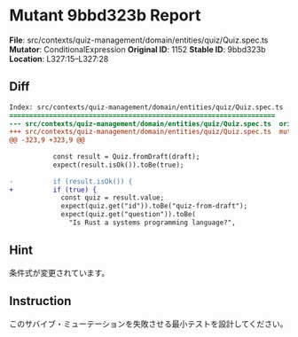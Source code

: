 # Mutant 9bbd323b Report

**File**: src/contexts/quiz-management/domain/entities/quiz/Quiz.spec.ts
**Mutator**: ConditionalExpression
**Original ID**: 1152
**Stable ID**: 9bbd323b
**Location**: L327:15–L327:28

## Diff

```diff
Index: src/contexts/quiz-management/domain/entities/quiz/Quiz.spec.ts
===================================================================
--- src/contexts/quiz-management/domain/entities/quiz/Quiz.spec.ts	original
+++ src/contexts/quiz-management/domain/entities/quiz/Quiz.spec.ts	mutated #1152
@@ -323,9 +323,9 @@
 
           const result = Quiz.fromDraft(draft);
           expect(result.isOk()).toBe(true);
 
-          if (result.isOk()) {
+          if (true) {
             const quiz = result.value;
             expect(quiz.get("id")).toBe("quiz-from-draft");
             expect(quiz.get("question")).toBe(
               "Is Rust a systems programming language?",
```

## Hint

条件式が変更されています。

## Instruction

このサバイブ・ミューテーションを失敗させる最小テストを設計してください。
